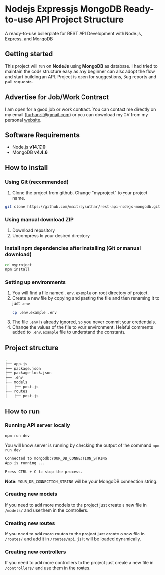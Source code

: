 # Nodejs Expressjs MongoDB Ready-to-use API Project Structure

A ready-to-use boilerplate for REST API Development with Node.js, Express, and MongoDB

## Getting started

This project will run on **NodeJs** using **MongoDB** as database. I had tried to maintain the code structure easy as any beginner can also adopt the flow and start building an API. Project is open for suggestions, Bug reports and pull requests.

## Advertise for Job/Work Contract

I am open for a good job or work contract. You can contact me directly on my email ([turhansit@gmail.com](mailto:turhansit@gmail.com "turhansit@gmail.com")) or you can download my CV from my personal [website](https://github.com/turhansit/).

## Software Requirements

- Node.js **v14.17.0**
- MongoDB **v4.4.6**

## How to install

### Using Git (recommended)

1.  Clone the project from github. Change "myproject" to your project name.

```bash
git clone https://github.com/maitraysuthar/rest-api-nodejs-mongodb.git ./myproject
```

### Using manual download ZIP

1.  Download repository
2.  Uncompress to your desired directory

### Install npm dependencies after installing (Git or manual download)

```bash
cd myproject
npm install
```

### Setting up environments

1.  You will find a file named `.env.example` on root directory of project.
2.  Create a new file by copying and pasting the file and then renaming it to just `.env`
    ```bash
    cp .env.example .env
    ```
3.  The file `.env` is already ignored, so you never commit your credentials.
4.  Change the values of the file to your environment. Helpful comments added to `.env.example` file to understand the constants.

## Project structure

```sh
.
├── app.js
├── package.json
├── package-lock.json
├── .env
├── models
│   ├── post.js
├── routes
│   ├── post.js
```

## How to run

### Running API server locally

```bash
npm run dev
```

You will know server is running by checking the output of the command `npm run dev`

```bash
Connected to mongodb:YOUR_DB_CONNECTION_STRING
App is running ...

Press CTRL + C to stop the process.
```

**Note:** `YOUR_DB_CONNECTION_STRING` will be your MongoDB connection string.

### Creating new models

If you need to add more models to the project just create a new file in `/models/` and use them in the controllers.

### Creating new routes

If you need to add more routes to the project just create a new file in `/routes/` and add it in `/routes/api.js` it will be loaded dynamically.

### Creating new controllers

If you need to add more controllers to the project just create a new file in `/controllers/` and use them in the routes.

